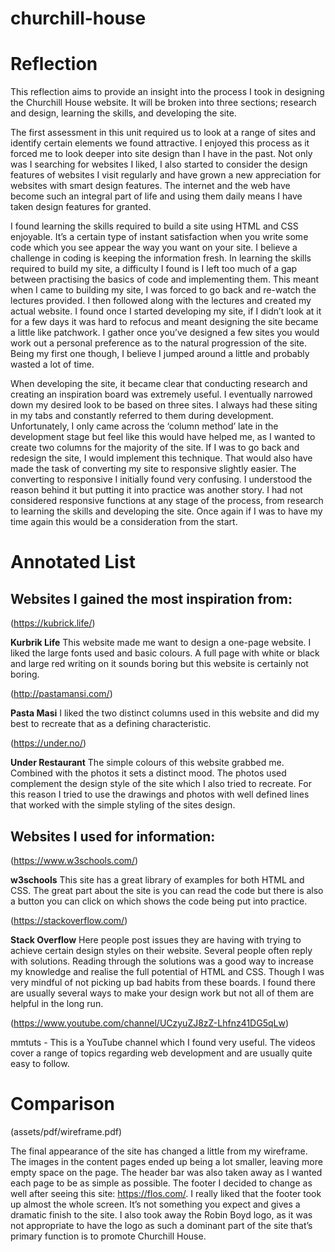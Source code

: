 # churchill-house

# Reflection

This reflection aims to provide an insight into the process I took in designing the Churchill House website. It will be broken into three sections; research and design, learning the skills, and developing the site.

The first assessment in this unit required us to look at a range of sites and identify certain elements we found attractive.  I enjoyed this process as it forced me to look deeper into site design than I have in the past. Not only was I searching for websites I liked, I also started to consider the design features of websites I visit regularly and have grown a new appreciation for websites with smart design features. The internet and the web have become such an integral part of life and using them daily means I have taken design features for granted. 

I found learning the skills required to build a site using HTML and CSS enjoyable. It’s a certain type of instant satisfaction when you write some code which you see appear the way you want on your site. I believe a challenge in coding is keeping the information fresh. In learning the skills required to build my site, a difficulty I found is I left too much of a gap between practising the basics of code and implementing them. This meant when I came to building my site, I was forced to go back and re-watch the lectures provided. I then followed along with the lectures and created my actual website. I found once I started developing my site, if I didn’t look at it for a few days it was hard to refocus and meant designing the site became a little like patchwork. I gather once you’ve designed a few sites you would work out a personal preference as to the natural progression of the site. Being my first one though, I believe I jumped around a little and probably wasted a lot of time. 

When developing the site, it became clear that conducting research and creating an inspiration board was extremely useful. I eventually narrowed down my desired look to be based on three sites. I always had these siting in my tabs and constantly referred to them during development. Unfortunately, I only came across the ‘column method’ late in the development stage but feel like this would have helped me, as I wanted to create two columns for the majority of the site. If I was to go back and redesign the site, I would implement this technique. That would also have made the task of converting my site to responsive slightly easier. The converting to responsive I initially found very confusing. I understood the reason behind it but putting it into practice was another story. I had not considered responsive functions at any stage of the process, from research to learning the skills and developing the site. Once again if I was to have my time again this would be a consideration from the start.

# Annotated List

## Websites I gained the most inspiration from:

(https://kubrick.life/)

__Kurbrik Life__ This website made me want to design a one-page website. I liked the large fonts used and basic colours. A full page with white or black and large red writing on it sounds boring but this website is certainly not boring.

(http://pastamansi.com/)

__Pasta Masi__ I liked the two distinct columns used in this website and did my best to recreate that as a defining characteristic.

(https://under.no/)

__Under Restaurant__ The simple colours of this website grabbed me. Combined with the photos it sets a distinct mood. The photos used complement the design style of the site which I also tried to recreate. For this reason I tried to use the drawings and photos with well defined lines that worked with the simple styling of the sites design.

## Websites I used for information:

(https://www.w3schools.com/)

__w3schools__ This site has a great library of examples for both HTML and CSS. The great part about the site is you can read the code but there is also a button you can click on which shows the code being put into practice. 

(https://stackoverflow.com/)

__Stack Overflow__ Here people post issues they are having with trying to achieve certain design styles on their website. Several people often reply with solutions. Reading through the solutions was a good way to increase my knowledge and realise the full potential of HTML and CSS. Though I was very mindful of not picking up bad habits from these boards. I found there are usually several ways to make your design work but not all of them are helpful in the long run.

(https://www.youtube.com/channel/UCzyuZJ8zZ-Lhfnz41DG5qLw)

mmtuts - This is a YouTube channel which I found very useful. The videos cover a range of topics regarding web development and are usually quite easy to follow. 
 
# Comparison

<link href="assets/pdf/wireframe.pdf">

(assets/pdf/wireframe.pdf)


The final appearance of the site has changed a little from my wireframe. The images in the content pages ended up being a lot smaller, leaving more empty space on the page. The header bar was also taken away as I wanted each page to be as simple as possible. The footer I decided to change as well after seeing this site: https://flos.com/. I really liked that the footer took up almost the whole screen. It’s not something you expect and gives a dramatic finish to the site. I also took away the Robin Boyd logo, as it was not appropriate to have the logo as such a dominant part of the site that’s primary function is to promote Churchill House. 
